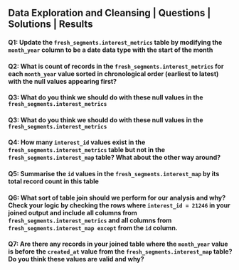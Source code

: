## Data Exploration and Cleansing | Questions | Solutions | Results

#### Q1: Update the `fresh_segments.interest_metrics` table by modifying the `month_year` column to be a date data type with the start of the month
#### Q2: What is count of records in the `fresh_segments.interest_metrics` for each `month_year` value sorted in chronological order (earliest to latest) with the null values appearing first?
#### Q3: What do you think we should do with these null values in the `fresh_segments.interest_metrics`
#### Q3: What do you think we should do with these null values in the `fresh_segments.interest_metrics`
#### Q4: How many `interest_id` values exist in the `fresh_segments.interest_metrics` table but not in the `fresh_segments.interest_map` table? What about the other way around?
#### Q5: Summarise the `id` values in the `fresh_segments.interest_map` by its total record count in this table
#### Q6: What sort of table join should we perform for our analysis and why? Check your logic by checking the rows where `interest_id = 21246` in your joined output and include all columns from `fresh_segments.interest_metrics` and all columns from `fresh_segments.interest_map except` from the `id` column.
#### Q7: Are there any records in your joined table where the `month_year` value is before the `created_at` value from the `fresh_segments.interest_map` table? Do you think these values are valid and why?
